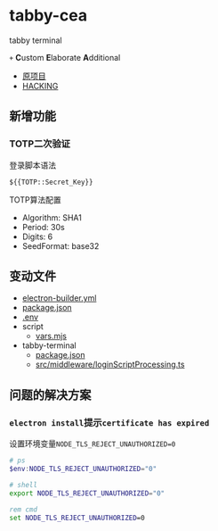 # tabby-cea

tabby terminal

`+` **C**ustom **E**laborate **A**dditional

* [原项目](https://tabby.sh)
* [HACKING](./HACKING.md)

## 新增功能

### TOTP二次验证

登录脚本语法

```
${{TOTP::Secret_Key}}
```

TOTP算法配置

* Algorithm: SHA1
* Period: 30s
* Digits: 6
* SeedFormat: base32

## 变动文件

* [electron-builder.yml](electron-builder.yml)
* [package.json](package.json)
* [.env](.env)
* script
  * [vars.mjs](scripts/vars.mjs)
* tabby-terminal
  * [package.json](tabby-terminal/package.json)
  * [src/middleware/loginScriptProcessing.ts](tabby-terminal/src/middleware/loginScriptProcessing.ts)

## 问题的解决方案

### `electron install`提示`certificate has expired`

设置环境变量`NODE_TLS_REJECT_UNAUTHORIZED=0`

```powershell
# ps
$env:NODE_TLS_REJECT_UNAUTHORIZED="0"
```

```bash
# shell
export NODE_TLS_REJECT_UNAUTHORIZED="0"
```

```cmd
rem cmd
set NODE_TLS_REJECT_UNAUTHORIZED=0
```

